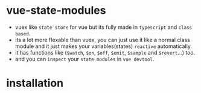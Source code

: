 # vue-state-modules
- vuex like `state store` for vue but its fully made in `typescript` and `class based`.
- its a lot more flexable than vuex, you can just use it like a normal class module and it just makes your variables(states) `reactive` automatically.
- it has functions like (`$watch`, `$on`, `$off`, `$emit`, `$sample` and `$revert`...) too.
- and you can `inspect` your `state modules` in `vue devtool`.

# installation